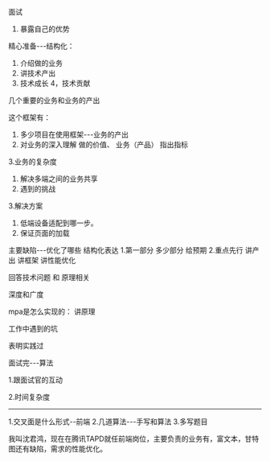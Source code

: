 面试

1. 暴露自己的优势

精心准备---结构化：

1. 介绍做的业务
2. 讲技术产出
3. 技术成长
4，技术贡献

几个重要的业务和业务的产出

这个框架有：

  1. 多少项目在使用框架---业务的产出
  2. 对业务的深入理解 做的价值、 业务（产品） 指出指标

3.业务的复杂度

  1. 解决多端之间的业务共享
  2. 遇到的挑战

3.解决方案
  
  1. 低端设备适配到哪一步。
  2. 保证页面的加载

主要缺陷---优化了哪些
结构化表达
1.第一部分 多少部分 给预期
2.重点先行 讲产出 讲框架 讲性能优化

回答技术问题 和 原理相关

深度和广度

mpa是怎么实现的： 讲原理

工作中遇到的坑

表明实践过

面试完---算法

1.跟面试官的互动

2.时间复杂度

-------------------------------------------

1.交叉面是什么形式--前端
2.几道算法---手写和算法
3.多写题目




我叫沈君鸿，现在在腾讯TAPD就任前端岗位，主要负责的业务有，富文本，甘特图还有缺陷，需求的性能优化。

















































